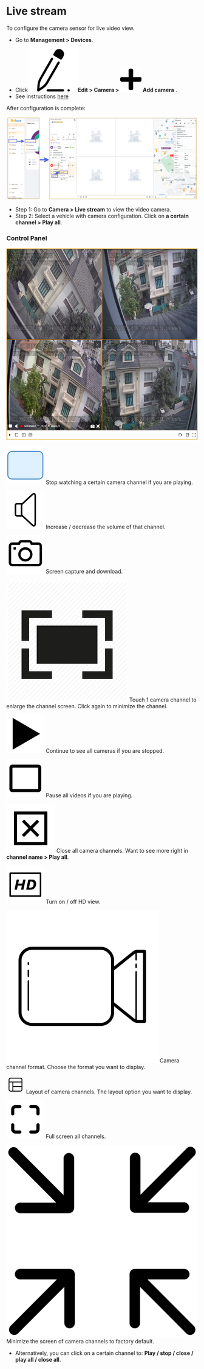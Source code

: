 # Live stream

To configure the camera sensor for live video view.
* Go to **Management > Devices**.
* Click **<span class="icon-left svg-filter-serch">![Ok](/docs/assets/images/web-interface/icon/SVG/icons8-edit.svg)Edit > Camera > <span class="icon-left svg-filter-tick">![Ok](/docs/assets/images/web-interface/icon/SVG/plus.svg) Add camera** .
* See instructions [here](modules/web-interface/devices/edit-device/#camera)  <div id="camera">  

After configuration is complete:

<span style="display:block;text-align:left">![Manage device ](/docs/assets/images/web-english/livestream/livestream-1.png)

* Step 1: Go to **Camera > Live stream** to view the video camera.
* Step 2: Select a vehicle with camera configuration. Click on **a certain channel > Play all**.

### Control Panel

<span class="icon-left5">![Manage device ](/docs/assets/images/web-interface/livestream/livestream-play.png)

<span class="icon-left ">![Ok](/docs/assets/images/web-interface/icon/SVG/icons8-square.svg) Stop watching a certain camera channel if you are playing.

<span class="icon-left svg-filter-info">![Ok](/docs/assets/images/web-interface/icon/SVG/icons8-sound-speaker.svg) Increase / decrease the volume of that channel.

<span class="icon-left svg-filter-info">![Ok](/docs/assets/images/web-interface/icon/SVG/icons8-camera.svg) Screen capture and download.

<span class="icon-left svg-filter-info">![Ok](/docs/assets/images/web-interface/icon/SVG/full-screen-icon-11.png) Touch 1 camera channel to enlarge the channel screen. Click again to minimize the channel.

<span class="icon-left svg-filter-info">![Ok](/docs/assets/images/web-interface/icon/SVG/icons8-play.svg) Continue to see all cameras if you are stopped.

<span class="icon-left svg-filter-info">![Ok](/docs/assets/images/web-interface/icon/SVG/icons8-full-image.svg) Pause all videos if you are playing.

<span class="icon-left svg-filter-info">![Ok](/docs/assets/images/web-interface/icon/SVG/icons8-close-window.svg) Close all camera channels. Want to see more right in **channel name > Play all**.

<span class="icon-left svg-filter-info">![Ok](/docs/assets/images/web-interface/icon/SVG/icons8-hd.svg) Turn on / off HD view.

<span class="icon-left svg-filter-info">![Ok](/docs/assets/images/web-interface/icon/SVG/icons8-video-call.svg) Camera channel format. Choose the format you want to display.

<span class="icon-left svg-filter-info">![Ok](/docs/assets/images/web-interface/icon/SVG/layout.svg) Layout of camera channels. The layout option you want to display.

<span class="icon-left svg-filter-info">![Ok](/docs/assets/images/web-interface/icon/SVG/icons8-full-screen.svg) Full screen all channels.

<span class="icon-left svg-filter-info">![Ok](/docs/assets/images/web-interface/icon/SVG/full-screen-exit.svg) Minimize the screen of camera channels to factory default.
 
* Alternatively, you can click on a certain channel to: **Play / stop / close / play all / close all**.